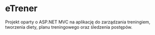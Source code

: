 # eTrener
Projekt oparty o ASP.NET MVC  na aplikację do zarządzania treningiem, tworzenia diety, planu treningowego oraz śledzenia postępów.

